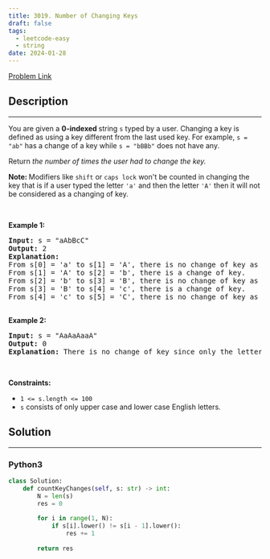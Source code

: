 ```yaml
---
title: 3019. Number of Changing Keys
draft: false
tags: 
  - leetcode-easy
  - string
date: 2024-01-28
---
```


[Problem Link](https://leetcode.com/problems/number-of-changing-keys/)

## Description

---
<p>You are given a <strong>0-indexed </strong>string <code>s</code> typed by a user. Changing a key is defined as using a key different from the last used key. For example, <code>s = &quot;ab&quot;</code> has a change of a key while <code>s = &quot;bBBb&quot;</code> does not have any.</p>

<p>Return <em>the number of times the user had to change the key. </em></p>

<p><strong>Note: </strong>Modifiers like <code>shift</code> or <code>caps lock</code> won&#39;t be counted in changing the key that is if a user typed the letter <code>&#39;a&#39;</code> and then the letter <code>&#39;A&#39;</code> then it will not be considered as a changing of key.</p>

<p>&nbsp;</p>
<p><strong class="example">Example 1:</strong></p>

<pre>
<strong>Input:</strong> s = &quot;aAbBcC&quot;
<strong>Output:</strong> 2
<strong>Explanation:</strong> 
From s[0] = &#39;a&#39; to s[1] = &#39;A&#39;, there is no change of key as caps lock or shift is not counted.
From s[1] = &#39;A&#39; to s[2] = &#39;b&#39;, there is a change of key.
From s[2] = &#39;b&#39; to s[3] = &#39;B&#39;, there is no change of key as caps lock or shift is not counted.
From s[3] = &#39;B&#39; to s[4] = &#39;c&#39;, there is a change of key.
From s[4] = &#39;c&#39; to s[5] = &#39;C&#39;, there is no change of key as caps lock or shift is not counted.

</pre>

<p><strong class="example">Example 2:</strong></p>

<pre>
<strong>Input:</strong> s = &quot;AaAaAaaA&quot;
<strong>Output:</strong> 0
<strong>Explanation:</strong> There is no change of key since only the letters &#39;a&#39; and &#39;A&#39; are<!-- notionvc: 8849fe75-f31e-41dc-a2e0-b7d33d8427d2 --> pressed which does not require change of key.
</pre>

<p>&nbsp;</p>
<p><strong>Constraints:</strong></p>

<ul>
	<li><code>1 &lt;= s.length &lt;= 100</code></li>
	<li><code>s</code> consists of only upper case and lower case English letters.</li>
</ul>


## Solution

---
### Python3
``` py title='number-of-changing-keys'
class Solution:
    def countKeyChanges(self, s: str) -> int:
        N = len(s)
        res = 0
        
        for i in range(1, N):
            if s[i].lower() != s[i - 1].lower():
                res += 1
        
        return res
```

